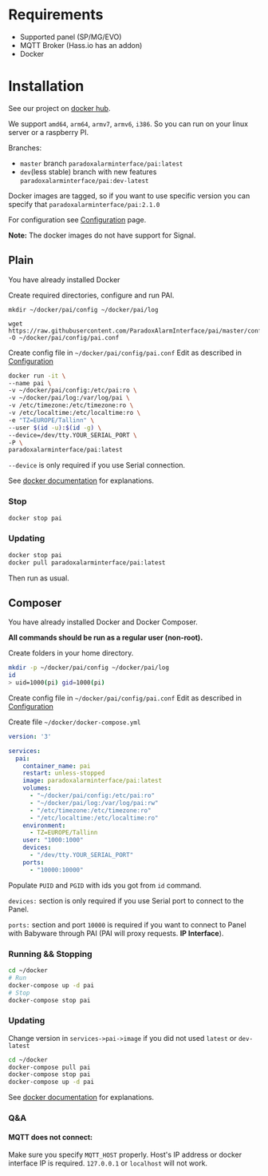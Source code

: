 # Requirements
- Supported panel (SP/MG/EVO)
- MQTT Broker (Hass.io has an addon)
- Docker

# Installation
See our project on [docker hub](https://hub.docker.com/r/paradoxalarminterface/pai).

We support `amd64`, `arm64`, `armv7`, `armv6`, `i386`. So you can run on your linux server or a raspberry PI.

Branches:

* `master` branch ```paradoxalarminterface/pai:latest```
* `dev`(less stable) branch with new features ```paradoxalarminterface/pai:dev-latest```

Docker images are tagged, so if you want to use specific version you can specify that ```paradoxalarminterface/pai:2.1.0```

For configuration see [Configuration](./Configuration) page.

**Note:** The docker images do not have support for Signal.

## Plain
You have already installed Docker

Create required directories, configure and run PAI.

```
mkdir ~/docker/pai/config ~/docker/pai/log

wget https://raw.githubusercontent.com/ParadoxAlarmInterface/pai/master/config/pai.conf.example -O ~/docker/pai/config/pai.conf
```

Create config file in `~/docker/pai/config/pai.conf`
Edit as described in [Configuration](./Configuration)

```bash
docker run -it \
--name pai \
-v ~/docker/pai/config:/etc/pai:ro \
-v ~/docker/pai/log:/var/log/pai \
-v /etc/timezone:/etc/timezone:ro \
-v /etc/localtime:/etc/localtime:ro \
-e "TZ=EUROPE/Tallinn" \
--user $(id -u):$(id -g) \
--device=/dev/tty.YOUR_SERIAL_PORT \
-P \
paradoxalarminterface/pai:latest
```

`--device` is only required if you use Serial connection.

See [docker documentation](https://docs.docker.com/engine/reference/run/) for explanations.

### Stop
```bash
docker stop pai
```

### Updating
```bash
docker stop pai
docker pull paradoxalarminterface/pai:latest
```

Then run as usual.

## Composer
You have already installed Docker and Docker Composer.

**All commands should be run as a regular user (non-root).**

Create folders in your home directory.
```bash
mkdir -p ~/docker/pai/config ~/docker/pai/log
id
> uid=1000(pi) gid=1000(pi)
```

Create config file in `~/docker/pai/config/pai.conf`
Edit as described in [Configuration](./Configuration)

Create file `~/docker/docker-compose.yml`
```yaml
version: '3'

services:
  pai:
    container_name: pai
    restart: unless-stopped
    image: paradoxalarminterface/pai:latest
    volumes:
      - "~/docker/pai/config:/etc/pai:ro"
      - "~/docker/pai/log:/var/log/pai:rw"
      - "/etc/timezone:/etc/timezone:ro"
      - "/etc/localtime:/etc/localtime:ro"
    environment:
      - TZ=EUROPE/Tallinn
    user: "1000:1000"
    devices:
      - "/dev/tty.YOUR_SERIAL_PORT"
    ports:
      - "10000:10000"
```

Populate `PUID` and `PGID` with ids you got from `id` command.

`devices:` section is only required if you use Serial port to connect to the Panel.

`ports:` section and port `10000` is required if you want to connect to Panel with Babyware through PAI (PAI will proxy requests. **IP Interface**).

### Running && Stopping
```bash
cd ~/docker
# Run
docker-compose up -d pai
# Stop
docker-compose stop pai
```
### Updating
Change version in `services->pai->image` if you did not used `latest` or `dev-latest`
```bash
cd ~/docker
docker-compose pull pai
docker-compose stop pai
docker-compose up -d pai
```

See [docker documentation](https://docs.docker.com/compose/compose-file/) for explanations.

### Q&A
#### MQTT does not connect:

Make sure you specify `MQTT_HOST` properly. Host's IP address or docker interface IP is required. `127.0.0.1` or `localhost` will not work.
